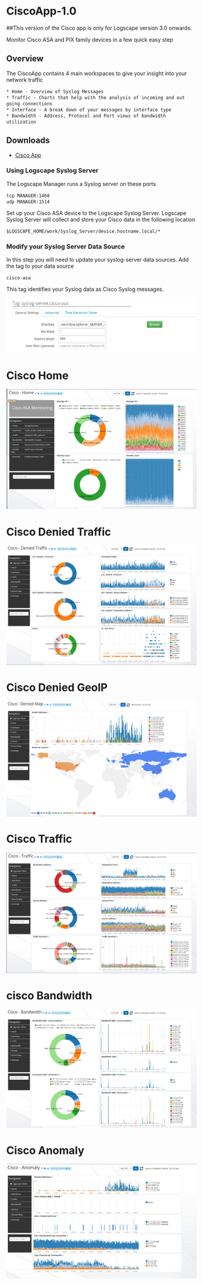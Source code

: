 # CiscoApp-1.0 
##This version of the Cisco app is only for Logscape version 3.0 onwards.

Monitor Cisco ASA and PIX family devices in a few quick easy step

## Overview 

 The CiscoApp contains 4 main workspaces to give your insight into your network traffic

	* Home - Overview of Syslog Messages 
	* Traffic - Charts that help with the analysis of incoming and out going connections
	* Interface - A break down of your messages by interface type
	* Bandwidth - Address, Protocol and Port views of bandwidth utilization 



## Downloads


* [Cisco App](https://github.com/logscape/Cisco3/blob/master/dist/CiscoApp-1.1.zip?raw=true)



### Using Logscape Syslog Server 
The Logscape Manager runs a Syslog server on these ports 

	tcp MANAGER:1468
	udp MANAGER:1514

Set up your Cisco ASA device to the Logscape Syslog Server. 
Logscape Syslog Server will collect and store your Cisco data in the following location

	$LOGSCAPE_HOME/work/Syslog_Server/device.hostname.local/*

### Modify your Syslog Server Data Source

In this step you will need to update your syslog-server data sources. Add the tag to your data source

	cisco-asa 

This tag identifies your Syslog data as Cisco Syslog messages. 

 ![](docs/images/datasource.png) 

# Cisco Home 

 ![](docs/images/cisco-home.png)

# Cisco Denied Traffic 

 ![](docs/images/cisco-denied_traffic.png)

# Cisco Denied GeoIP

 ![](docs/images/cisco-denied_map.png)

# Cisco Traffic 

 ![](docs/images/cisco-traffic.png)

# cisco Bandwidth 

 ![](docs/images/cisco-bandwidth.png)

# Cisco Anomaly 

 ![](docs/images/cisco-anomaly.png)
